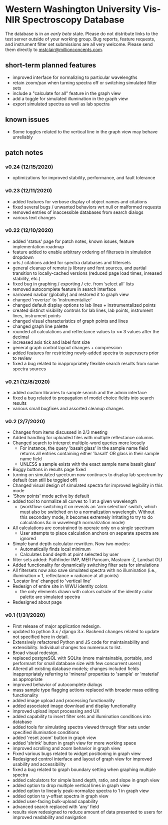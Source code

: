 # Western Washington University Vis-NIR Spectroscopy Database

The database is in an *early beta* state. Please do not distribute links to
the test server outside of your working group. Bug reports, feature requests,
and instrument filter set submissions are all very welcome. Please send them
directly to mstclair@millionconcepts.com.

## short-term planned features

* improved interface for normalizing to particular wavelengths
* retain zoom/pan when turning spectra off or switching simulated filter sets
* include a "calculate for all" feature in the graph view
* add a toggle for simulated illumination in the graph view
* export simulated spectra as well as lab spectra

## known issues

* Some toggles related to the vertical line in the graph view may behave
  unreliably

## patch notes

### v0.24 (12/15/2020)

* optimizations for improved stability, performance, and fault tolerance

### v0.23 (12/11/2020)

* added features for verbose display of object names and citations
* fixed several bugs / unwanted behaviors wrt null or malformed requests
* removed entries of inaccessible databases from search dialogs
* various text changes

### v0.22 (12/10/2020)

* added 'status' page for patch notes, known issues, feature implementation
  roadmap
* feature added to enable arbitrary ordering of filtersets in simulation
  dropdown
* urls / citations added for spectra databases and filtersets
* general cleanup of remote js library and font sources, and partial
  transition to locally-cached versions (reduced page load times, inreased
  stability, etc.)
* fixed bug in graphing / exporting / etc. from ‘select all’ lists
* removed autocomplete feature in search interface
* narrowed navbar (globally) and restored it to graph view
* changed 'roverize' to 'instrumentalize'
* changed default display options to lab lines + instrumentalized points
* created distinct visibility controls for lab lines, lab points, instrument
  lines, instrument points
* changed visual characteristics of graph points and lines
* changed graph line palette
* rounded all calculations and reflectance values to <= 3 values after the
  decimal
* increased axis tick and label font size
* general graph control layout changes + compression
* added features for restricting newly-added spectra to superusers prior to
  review
* fixed a bug related to inappropriately flexible search results from some
  spectra sources

### v0.21 (12/8/2020)

* added custom libraries to sample search and the admin interface
* fixed a bug related to propagation of model choice fields into search
  results
* various small bugfixes and assorted cleanup changes

### v0.2 (2/7/2020)

* Changes from items discussed in 2/3 meeting
* Added handling for uploaded files with multiple reflectance columns
* Changed search to interpret multiple-word queries more loosely
    * For instance, the query 'basalt glass' in the sample name field returns
      all entries containing either 'basalt' OR glass in their sample name
      field
    * UNLESS a sample exists with the exact sample name basalt glass'
* Buggy buttons in results page fixed
* turning on simulated spectrum now continues to display lab spectrum by
  default (can still be toggled off)
* Changed visual design of simulated spectra for improved legibility in this
  mode
* 'Show points' mode active by default
* added tool to normalize all curves to 1 at a given wavelength
    * (workflow: switching it on reveals an 'arm selection' switch, which
      must also be switched on to a normalization wavelength. Without this
      secondary mode, it becomes extremely irritating to try to do
      calculations &c in wavelength normalization mode)
* All calculations are constrained to operate only on a single spectrum
    * User attempts to place calculation anchors on separate spectra are
      ignored
* Simple band depth calculator rewritten. Now two modes:
    * Automatically finds local minimum
    * Calculates band depth at point selected by user
* filter sets added: Pathfinder IMP, MER Pancam, Mastcam-Z, Landsat OLI
* Added functionality for dynamically switching filter sets for simulations
* All filtersets now also save simulated spectra with no illumination (i.e.,
  illumination = 1, reflectance = radiance at all points)
* 'Locator line’ changed to 'vertical line'
* Redesign of entire site in WWU identity colors
    * the only elements drawn with colors outside of the identity color
      palette are simulated spectra
* Redesigned about page

### v0.1 (1/31/2020)

* First release of major application redesign.
* updated to python 3.x / django 3.x. Backend changes related to update not
  specified here in detail.
* Extensively refactored Python and JS code for maintainability and
  extensibility. Individual changes too numerous to list.
* Broad visual redesign.
* replaced postgreSQL with SQLite (more maintainable, portable, and
  performant for small database size with few concurrent users)
* Altered all existing database models; changes included fields
  inappropriately referring to 'mineral' properties to 'sample' or 'material'
  as appropriate
* improved behavior of autocomplete dialogs
* mass sample type flagging actions replaced with broader mass editing
  functionality
* added image upload and processing functionality
* added associated image download and display functionality
* improved upload input processing and UX
* added capability to insert filter sets and illumination conditions into
  database
* added tools for simulating spectra viewed through filter sets under
  specified illumination conditions
* added 'reset zoom' button in graph view
* added 'shrink' button in graph view for more working space
* improved scrolling and zoom behavior in graph view
* Fixed various bugs related to widget positioning in graph view
* Redesigned control interface and layout of graph view for improved
  usability and accessibility
* fixed a bug related to graph boundary setting when graphing multiple
  spectra
* added calculators for simple band depth, ratio, and slope in graph view
* added option to drop multiple vertical lines in graph view
* added option to linearly peak-normalize spectra to 1 in graph view
* added option to y-offset spectra in graph view
* added user-facing bulk-upload capability
* advanced search replaced with 'any' field
* results view redesigned to reduce amount of data presented to users for
  improved readability and navigation
